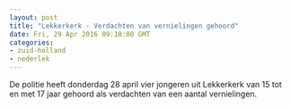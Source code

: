 ```yaml
---
layout: post
title: "Lekkerkerk - Verdachten van vernielingen gehoord"
date: Fri, 29 Apr 2016 09:18:00 GMT
categories: 
- zuid-holland 
- nederlek 
---
```


De politie heeft donderdag 28 april vier jongeren uit Lekkerkerk van 15 tot en met 17 jaar gehoord als verdachten van een aantal vernielingen.
